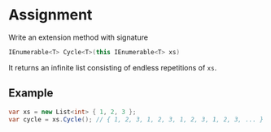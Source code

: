 # Assignment

Write an extension method with signature

```csharp
IEnumerable<T> Cycle<T>(this IEnumerable<T> xs)
```

It returns an infinite list consisting of endless repetitions of `xs`.

## Example

```csharp
var xs = new List<int> { 1, 2, 3 };
var cycle = xs.Cycle(); // { 1, 2, 3, 1, 2, 3, 1, 2, 3, 1, 2, 3, ... }
```

